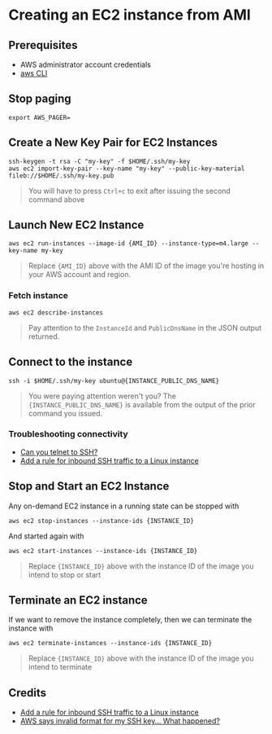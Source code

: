 # Creating an EC2 instance from AMI

## Prerequisites

* AWS administrator account credentials
* [aws CLI](https://docs.aws.amazon.com/cli/latest/userguide/install-cliv2.html)


## Stop paging

```
export AWS_PAGER=
```


## Create a New Key Pair for EC2 Instances

```
ssh-keygen -t rsa -C "my-key" -f $HOME/.ssh/my-key
aws ec2 import-key-pair --key-name "my-key" --public-key-material fileb://$HOME/.ssh/my-key.pub
```
> You will have to press `Ctrl+c` to exit after issuing the second command above

## Launch New EC2 Instance

```
aws ec2 run-instances --image-id {AMI_ID} --instance-type=m4.large --key-name my-key
```
> Replace `{AMI_ID}` above with the AMI ID of the image you're hosting in your AWS account and region.

### Fetch instance

```
aws ec2 describe-instances
```
> Pay attention to the `InstanceId` and `PublicDnsName` in the JSON output returned.


## Connect to the instance

```
ssh -i $HOME/.ssh/my-key ubuntu@{INSTANCE_PUBLIC_DNS_NAME}
```
> You were paying attention weren't you? The `{INSTANCE_PUBLIC_DNS_NAME}` is available from the output of the prior command you issued.


### Troubleshooting connectivity

* [Can you telnet to SSH?](https://stackoverflow.com/questions/11548787/can-you-telnet-to-ssh)
* [Add a rule for inbound SSH traffic to a Linux instance](https://docs.aws.amazon.com/AWSEC2/latest/UserGuide/authorizing-access-to-an-instance.html)



## Stop and Start an EC2 Instance

Any on-demand EC2 instance in a running state can be stopped with

```
aws ec2 stop-instances --instance-ids {INSTANCE_ID}
```

And started again with

```
aws ec2 start-instances --instance-ids {INSTANCE_ID}
```

> Replace `{INSTANCE_ID}` above with the instance ID of the image you intend to stop or start


## Terminate an EC2 instance

If we want to remove the instance completely, then we can terminate the instance with

```
aws ec2 terminate-instances --instance-ids {INSTANCE_ID}
```
> Replace `{INSTANCE_ID}` above with the instance ID of the image you intend to terminate


## Credits

* [Add a rule for inbound SSH traffic to a Linux instance](https://docs.aws.amazon.com/AWSEC2/latest/UserGuide/authorizing-access-to-an-instance.html)
* [AWS says invalid format for my SSH key... What happened?](https://sjsadowski.com/invalid-format-ssh-key/)